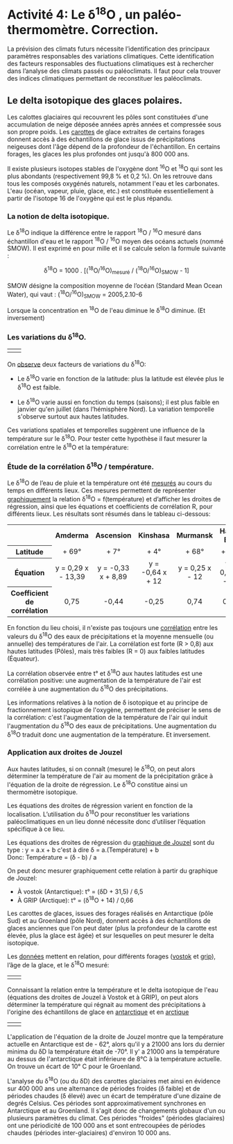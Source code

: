 # Activité 4: Le δ<sup>18</sup>O , un paléo-thermomètre. Correction.

La prévision des climats futurs nécessite l’identification des principaux paramètres responsables des variations climatiques. Cette identification des facteurs responsables des fluctuations climatiques est à rechercher dans l’analyse des climats passés ou paléoclimats. Il faut pour cela trouver des indices climatiques permettant de reconstituer les paléoclimats.

## Le delta isotopique des glaces polaires.

Les calottes glaciaires qui recouvrent les pôles sont constituées d'une accumulation de neige déposée années après années et compressée sous son propre poids. Les [carottes](https://ipfs.io/ipfs/QmTn4z8to4KTHiudDpuX6ZBV2q3vWB3PCSxtJipsmu1334) de glace extraites de certains forages donnent accès à des échantillons de glace issus de précipitations neigeuses dont l'âge dépend de la profondeur de l'échantillon. En certains forages, les glaces les plus profondes ont jusqu'à 800 000 ans.

Il existe plusieurs isotopes stables de l'oxygène dont <sup>16</sup>O et <sup>18</sup>O qui sont les plus abondants (respectivement 99,8 % et 0,2 %). On les retrouve dans tous les composés oxygénés naturels, notamment l'eau et les carbonates. L'eau (océan, vapeur, pluie, glace, etc.) est constituée essentiellement à partir de l'isotope 16 de l'oxygène qui est le plus répandu.

### La notion de delta isotopique.

Le δ<sup>18</sup>O indique la différence entre le rapport <sup>18</sup>O / <sup>16</sup>O mesuré dans échantillon d'eau et le rapport <sup>18</sup>O / <sup>16</sup>O moyen des océans actuels  (nommé SMOW). Il est exprimé en pour mille et il se calcule selon la formule suivante :

<p align="center">δ<sup>18</sup>O = 1000 . [(<sup>18</sup>O/<sup>16</sup>O)<sub>mesuré</sub> / (<sup>18</sup>O/<sup>16</sup>O)<sub>SMOW</sub> - 1]</p>

SMOW désigne la composition moyenne de l’océan (Standard Mean Ocean Water), qui vaut :  (<sup>18</sup>O/<sup>16</sup>O)<sub>SMOW</sub> = 2005,2.10-6

Lorsque la concentration en <sup>18</sup>O de l'eau diminue le δ<sup>18</sup>O diminue. (Et inversement)

### Les variations du δ<sup>18</sup>O.

<table>

<tr>
<td align=center><a href="http://acces.ens-lyon.fr/acces/thematiques/paleo/variations/paleoclimats/images/glob2-O18.gif"><img src="http://acces.ens-lyon.fr/acces/thematiques/paleo/variations/paleoclimats/images/glob2-O18.gif" alt=""></a></td>
   
<td align=center><a href="http://acces.ens-lyon.fr/acces/thematiques/paleo/variations/paleoclimats/images/glob3-O18.gif"><img src="http://acces.ens-lyon.fr/acces/thematiques/paleo/variations/paleoclimats/images/glob3-O18.gif" alt=""></a></td> 
   
</tr>
</table>

On [observe](https://ipfs.io/ipfs/QmdrsGkbEdNbwjiYGi1dxL5c6JAs9HyPEoWQXix5ctCUDn) deux facteurs de variations du δ<sup>18</sup>O:

- Le δ<sup>18</sup>O varie en fonction de la latitude: plus la latitude est élevée plus le δ<sup>18</sup>O est faible. 

- Le δ<sup>18</sup>O varie aussi en fonction du temps (saisons); il est plus faible en janvier qu'en juillet (dans l’hémisphère Nord). La variation temporelle s'observe surtout aux hautes latitudes.

Ces variations spatiales et temporelles suggèrent une influence de la température sur le δ<sup>18</sup>O. Pour tester cette hypothèse il faut mesurer la corrélation entre le δ<sup>18</sup>O et la température:

### Étude de la corrélation δ<sup>18</sup>O / température.

Le δ<sup>18</sup>O de l’eau de pluie et la température ont été [mesurés](https://github.com/YannBouyeron/SVT-TS/tree/master/SPE-Climat/Excel%20Paleoclimatologie/temp_o18X) au cours du temps en différents lieux. Ces mesures permettent de représenter [graphiquement](https://ipfs.io/ipfs/QmY6TTFwmMNDYbLKsDDagxkdvaTBwtchS9XBqzVFZgrrJf) la relation δ<sup>18</sup>O = f(température) et d’afficher les droites de régression, ainsi que les équations et coefficients de corrélation R, pour différents lieux. Les résultats sont résumés dans le tableau ci-dessous:

<div align=center>
<table>
<tr>
<th></th><th>Amderma</th><th>Ascension</th><th>Kinshasa</th><th>Murmansk</th><th>Halley Bay</th><th>Barrow</th>
</tr>
<tr>
<th>Latitude</th><td align=center>+ 69°</td><td align=center>+ 7°</td><td align=center>+ 4°</td><td align=center>+ 68°</td><td align=center>+ 75°</td><td align=center>+ 71°</td>
</tr>
<tr>
<th>Équation</th><td align=center>y = 0,29 x - 13,39</td><td align=center>y = -0,33 x + 8,89</td><td align=center>y = -0,64 x + 12</td><td align=center>y = 0,25 x - 12</td><td align=center>y = 0,43 x - 13</td><td align=center>y = 0,37 x - 13</td>
</tr>
<tr>
<th>Coefficient de corrélation</th><td align=center>0,75</td><td align=center>-0,44</td><td align=center>-0,25</td><td align=center>0,74</td><td align=center>0,93</td><td align=center>0,84</td>
</tr>
</table>
</div>

En fonction du lieu choisi, il n'existe pas toujours une [corrélation](https://github.com/YannBouyeron/EST/blob/master/correlation.md) entre les valeurs du δ<sup>18</sup>O des eaux de précipitations et la moyenne mensuelle (ou annuelle) des températures de l'air. La corrélation est forte (R > 0,8) aux hautes latitudes (Pôles), mais très faibles (R = 0) aux faibles latitudes (Équateur).

La corrélation observée entre t° et δ<sup>18</sup>O aux hautes latitudes est une corrélation positive: une augmentation de la température de l'air est corrélée à une augmentation du δ<sup>18</sup>O des précipitations. 

Les informations relatives à la notion de δ isotopique et au principe de fractionnement isotopique de l'oxygène, permettent de préciser le sens de la corrélation: c'est l'augmentation de la température de l'air qui induit l'augmentation du δ<sup>18</sup>O des eaux de précipitations. Une augmentation du δ<sup>18</sup>O traduit donc une augmentation de la température. Et inversement. 

### Application aux droites de Jouzel

Aux hautes latitudes, si on connaît (mesure) le δ<sup>18</sup>O, on peut alors déterminer la température de l'air au moment de la précipitation grâce à l'équation de la droite de régression. Le δ<sup>18</sup>O constitue ainsi un thermomètre isotopique.

Les équations des droites de régression varient en fonction de la localisation. L’utilisation du δ<sup>18</sup>O pour reconstituer les variations paléoclimatiques en un lieu donné nécessite donc d’utiliser l’équation spécifique à ce lieu.

Les équations des droites de régression du [graphique de Jouzel](http://acces.ens-lyon.fr/acces/thematiques/paleo/variations/paleoclimats/images/cor_temp.gif) sont du type : y = a.x + b c'est à dire δ = a.(Température) + b            
Donc: Température = (δ - b) / a 

On peut donc mesurer graphiquement cette relation à partir du graphique de Jouzel:

- À vostok (Antarctique): t° = (δD + 31,5) / 6,5
- À GRIP (Arctique): t° = (δ<sup>18</sup>O + 14) / 0,66

Les carottes de glaces, issues des forages réalisés en Antarctique (pôle Sud) et au Groenland (pôle Nord), donnent accès à des échantillons de glaces anciennes que l'on peut dater (plus la profondeur de la carotte est élevée, plus la glace est âgée) et sur lesquelles on peut mesurer le delta isotopique. 

Les [données](https://github.com/YannBouyeron/SVT-TS/tree/master/SPE-Climat/Excel%20Paleoclimatologie/ice_o18) mettent en relation, pour différents forages ([vostok](https://ipfs.io/ipfs/QmXrUq8zJJ6f68LaQwzc9QDvCLceFgjT1K4DgE8gVu8hn9) et [grip](https://ipfs.io/ipfs/QmPfigqLwsVuwCg3prwMFM3aUxXK7cJZP6eCRfrtzPpNbs)), l’âge de la glace, et le δ<sup>18</sup>O mesuré:


<table>

<tr>
<td align=center><a href="https://ipfs.io/ipfs/QmXrUq8zJJ6f68LaQwzc9QDvCLceFgjT1K4DgE8gVu8hn9"><img src="https://ipfs.io/ipfs/QmXrUq8zJJ6f68LaQwzc9QDvCLceFgjT1K4DgE8gVu8hn9" alt=""></a></td>

<td align=center><a href="https://ipfs.io/ipfs/QmPfigqLwsVuwCg3prwMFM3aUxXK7cJZP6eCRfrtzPpNbs"><img src="https://ipfs.io/ipfs/QmPfigqLwsVuwCg3prwMFM3aUxXK7cJZP6eCRfrtzPpNbs" alt=""></a></td>
   
</tr>
</table>

Connaissant la relation entre la température et le delta isotopique de l'eau (équations des droites de Jouzel à Vostok et à GRIP),  on peut alors déterminer la température qui régnait au moment des précipitations à l'origine des échantillons de glace en [antarctique](https://ipfs.io/ipfs/QmW6C6F9kQSDfLYNh6zJY95zrfruPf6kZLJxBmtWv6UpJ1) et en [arctique](https://ipfs.io/ipfs/QmaJYHpZJpYswnpXA4iBAQ2svwMXpyg6Xvc7hnz6wE9pmJ)

<table>

<tr>
<td align=center><a href="https://ipfs.io/ipfs/QmW6C6F9kQSDfLYNh6zJY95zrfruPf6kZLJxBmtWv6UpJ1"><img src="https://ipfs.io/ipfs/QmW6C6F9kQSDfLYNh6zJY95zrfruPf6kZLJxBmtWv6UpJ1" alt=""></a></td>

<td align=center><a href="https://ipfs.io/ipfs/QmaJYHpZJpYswnpXA4iBAQ2svwMXpyg6Xvc7hnz6wE9pmJ"><img src="https://ipfs.io/ipfs/QmaJYHpZJpYswnpXA4iBAQ2svwMXpyg6Xvc7hnz6wE9pmJ" alt=""></a></td>
   
</tr>
</table>

L'application de l'équation de la droite de Jouzel montre que la température actuelle en Antarctique est de - 62°, alors qu'il y a 21000 ans lors du dernier minima du δD la température était de -70°. Il y' a 21000 ans la température au dessus de l'antarctique était inférieure de 8°C à la température actuelle. On trouve un écart de 10° C pour le Groenland.

L'analyse du δ<sup>18</sup>O (ou du δD) des carottes glaciaires met ainsi en évidence sur 400 000 ans une alternance de périodes froides (δ faible) et de périodes chaudes (δ élevé) avec un écart de température d'une dizaine de degrés Celsius. Ces périodes sont approximativement synchrones en Antarctique et au Groenland. Il s'agit donc de changements globaux d'un ou plusieurs paramètres du climat. Ces périodes "froides" (périodes glaciaires) ont une périodicité de 100 000 ans et sont entrecoupées de périodes chaudes (périodes inter-glaciaires) d'environ 10 000 ans.
